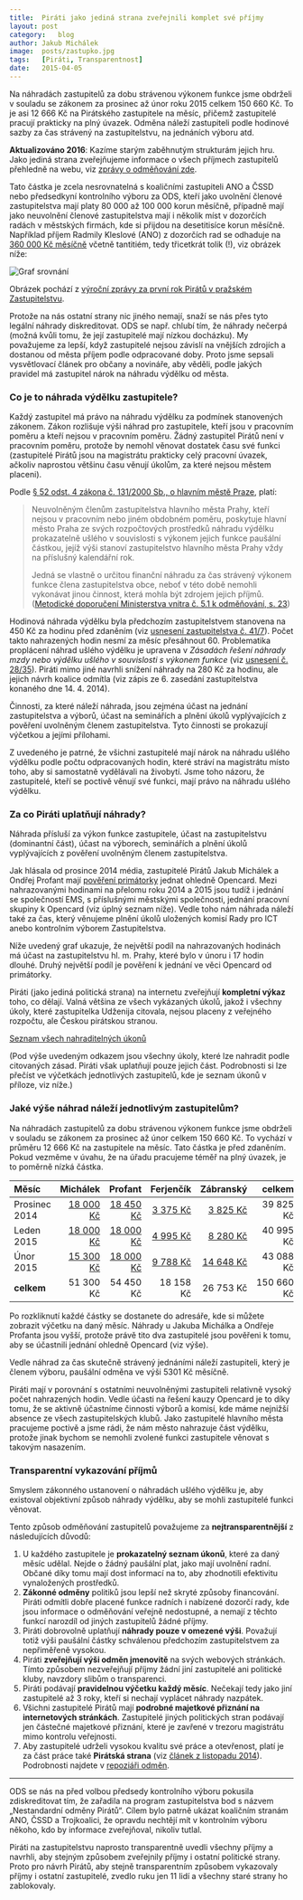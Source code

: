 ```yaml
---
title:	Piráti jako jediná strana zveřejnili komplet své příjmy
layout:	post
category:	blog
author:	Jakub Michálek
image:	posts/zastupko.jpg
tags:	[Piráti, Transparentnost]
date:	2015-04-05
---
```


Na náhradách zastupitelů za dobu strávenou výkonem funkce jsme obdrželi v souladu se zákonem za prosinec až únor roku 2015 celkem 150 660 Kč. To je asi 12 666 Kč na Pirátského zastupitele na měsíc, přičemž zastupitelé pracují prakticky na plný úvazek. Odměna náleží zastupiteli podle hodinové sazby za čas strávený na zastupitelstvu, na jednáních výboru atd. 

**Aktualizováno 2016**: Kazíme starým zaběhnutým strukturám jejich hru. Jako jediná strana zveřejňujeme informace o všech příjmech zastupitelů přehledně na webu, viz [zprávy o odměňování zde](https://github.com/pirati-cz/KlubPraha/tree/master/odmeny).

Tato částka je zcela nesrovnatelná s koaličními zastupiteli ANO a ČSSD nebo předsedkyní kontrolního výboru za ODS, kteří jako uvolnění členové zastupitelstva mají platy 80 000 až 100 000 korun měsíčně, případně mají jako neuvolnění členové zastupitelstva mají i několik míst v dozorčích radách v městských firmách, kde si přijdou na desetitisíce korun měsíčně. Například příjem Radmily Kleslové (ANO) z dozorčích rad se odhaduje na [360 000 Kč měsíčně](https://praha.pirati.cz/kleslova-musi-pryc.html) včetně tantitiém, tedy třicetkrát tolik (!), viz obrázek níže:

![Graf srovnání](/assets/img/posts/srovnani.png)

Obrázek pochází z [výroční zprávy za první rok Pirátů v pražském Zastupitelstvu](https://github.com/pirati-cz/KlubPraha/raw/master/materialy/vyrocni-zprava/vyrocni-zprava.pdf).

Protože na nás ostatní strany nic jiného nemají, snaží se nás přes tyto legální náhrady diskreditovat. ODS se např. chlubí tím, že náhrady nečerpá (možná kvůli tomu, že její zastupitelé mají nízkou docházku). My považujeme za lepší, když zastupitelé nejsou závislí na vnějších zdrojích a dostanou od města příjem podle odpracované doby. Proto jsme sepsali vysvětlovací článek pro občany a novináře, aby věděli, podle jakých pravidel má zastupitel nárok na náhradu výdělku od města. 

### Co je to náhrada výdělku zastupitele?
Každý zastupitel má právo na náhradu výdělku za podmínek stanovených zákonem. Zákon rozlišuje výši náhrad pro zastupitele, kteří jsou v pracovním poměru a kteří nejsou v pracovním poměru. Žádný zastupitel Pirátů není v pracovním poměru, protože by nemohl věnovat dostatek času své funkci (zastupitelé Pirátů jsou na magistrátu prakticky celý pracovní úvazek, ačkoliv naprostou většinu času věnují úkolům, za které nejsou městem placeni).

Podle [§ 52 odst. 4 zákona č. 131/2000 Sb., o hlavním městě Praze](http://www.zakonyprolidi.cz/cs/2000-131#p52-4), platí:

> Neuvolněným členům zastupitelstva hlavního města Prahy, kteří nejsou v pracovním nebo jiném obdobném poměru, poskytuje hlavní město Praha ze svých rozpočtových prostředků náhradu výdělku prokazatelně ušlého v souvislosti s výkonem jejich funkce paušální částkou, jejíž výši stanoví zastupitelstvo hlavního města Prahy vždy na příslušný kalendářní rok.
>
> Jedná se vlastně o určitou finanční náhradu za čas strávený výkonem funkce
člena zastupitelstva obce, neboť v této době nemohli vykonávat jinou činnost, která
mohla být zdrojem jejich příjmů. ([Metodické doporučení Ministerstva vnitra č. 5.1 k odměňování, s. 23][metodika])


Hodinová náhrada výdělku byla předchozím zastupitelstvem stanovena na 450 Kč za hodinu před zdaněním (viz [usnesení zastupitelstva č. 41/7](http://zastupitelstvo.praha.eu/ina2014/tedusndetail.aspx?id=213724)). Počet takto nahrazených hodin nesmí za měsíc přesáhnout 60. Problematika proplácení náhrad ušlého výdělku je upravena v *Zásadách řešení náhrady mzdy nebo výdělku ušlého v souvislosti s výkonem funkce* (viz [usnesení č. 28/35](http://zastupitelstvo.praha.eu/ina2014/tedusndetail.aspx?id=51005)). Piráti mimo jiné navrhli snížení náhrady na 280 Kč za hodinu, ale jejich návrh koalice odmítla (viz zápis ze 6. zasedání zastupitelstva konaného dne 14. 4. 2014).

Činnosti, za které náleží náhrada, jsou zejména účast na jednání zastupitelstva a výborů, účast na seminářích a plnění úkolů vyplývajících z pověření uvolněným členem zastupitelstva. Tyto činnosti se prokazují výčetkou a jejími přílohami.

Z uvedeného je patrné, že všichni zastupitelé mají nárok na náhradu ušlého výdělku podle počtu odpracovaných hodin, které stráví na magistrátu místo toho, aby si samostatně vydělávali na živobytí. Jsme toho názoru, že zastupitelé, kteří se poctivě věnují své funkci, mají právo na náhradu ušlého výdělku.

### Za co Piráti uplatňují náhrady?

Náhrada přísluší za výkon funkce zastupitele, účast na zastupitelstvu (dominantní část), účast na výborech, seminářích a plnění úkolů vyplývajících z pověření uvolněným členem zastupitelstva.

Jak hlásala od prosince 2014 média, zastupitelé Pirátů Jakub Michálek a Ondřej Profant mají [pověření primátorky](https://github.com/pirati-cz/KlubPraha/blob/master/odmeny/2014/12/ondra/scan.pdf) jednat ohledně Opencard. Mezi nahrazovanými hodinami na přelomu roku 2014 a 2015 jsou tudíž i jednání se společností EMS, s příslušnými městskými společnosti, jednání pracovní skupiny k Opencard (viz úplný seznam níže). Vedle toho nám náhrada náleží také za čas, který věnujeme plnění úkolů uložených komisí Rady pro ICT anebo kontrolním výborem Zastupitelstva.

Níže uvedený graf ukazuje, že největší podíl na nahrazovaných hodinách má účast na zastupitelstvu hl. m. Prahy, které bylo v únoru i 17 hodin dlouhé. Druhý největší podíl je pověření k jednání ve věci Opencard od primátorky.

Piráti (jako jediná politická strana) na internetu zveřejňují **kompletní výkaz** toho, co dělají. Valná většina ze všech vykázaných úkolů, jakož i všechny úkoly, které zastupitelka Udženija citovala, nejsou placeny z veřejného rozpočtu, ale Českou pirátskou stranou.

<a href="https://redmine.pirati.cz/projects/praha/time_entries?utf8=%E2%9C%93&f[]=spent_on&op[spent_on]=*&f[]=cf_16&op[cf_16]=*&f[]=&c[]=project&c[]=spent_on&c[]=user&c[]=activity&c[]=issue&c[]=comments&c[]=hours&c[]=cf_16" class="button" target="_blank">Seznam všech nahraditelných úkonů</a>

(Pod výše uvedeným odkazem jsou všechny úkoly, které lze nahradit podle citovaných zásad. Piráti však uplatňují pouze jejich část. Podrobnosti si lze přečíst ve výčetkách jednotlivých zastupitelů, kde je seznam úkonů v příloze, viz níže.)

### Jaké výše náhrad náleží jednotlivým zastupitelům?

Na náhradách zastupitelů za dobu strávenou výkonem funkce jsme obdrželi v souladu se zákonem za prosinec až únor celkem 150 660 Kč. To vychází v průměru 12 666 Kč na zastupitele na měsíc. Tato částka je před zdaněním. Pokud vezměme v úvahu, že na úřadu pracujeme téměř na plný úvazek, je to poměrně nízká částka.

|   **Měsíc**     | Michálek  |   Profant | Ferjenčík | Zábranský | **celkem** |
| :------------ | --------: | --------: | --------: | --------: | ---------: |
| Prosinec 2014 |   [18 000 Kč][m-12] | [18 450 Kč][p-12] |  [3 375 Kč][f-12] |  [3 825 Kč][z-12]   |  39 825 Kč |
| Leden 2015    | [18 000 Kč][m-01] | [18 000 Kč][p-01] |    [4 995 Kč][f-01]   |  [8 280 Kč][z-01] |  40 995 Kč |
| Únor 2015     | [15 300 Kč][m-02] | [18 000 Kč][p-02] |  [9 788 Kč][f-02] | [14 648 Kč][z-02] |  43 088 Kč |
| **celkem**    | 51 300 Kč | 54 450 Kč | 18 158 Kč | 26 753 Kč | 150 660 Kč |

Po rozkliknutí každé částky se dostanete do adresáře, kde si můžete zobrazit výčetku na daný měsíc. Náhrady u Jakuba Michálka a Ondřeje Profanta jsou vyšší, protože právě tito dva zastupitelé jsou pověřeni k tomu, aby se účastnili jednání ohledně Opencard (viz výše).


Vedle náhrad za čas skutečně strávený jednáními náleží zastupiteli, který je členem výboru, paušální odměna ve výši 5301 Kč měsíčně.

Piráti mají v porovnání s ostatními neuvolněnými zastupiteli relativně vysoký počet nahrazených hodin. Vedle účasti na řešení kauzy Opencard je to díky tomu, že se aktivně účastníme činnosti výborů a komisí, kde máme nejnižší absence ze všech zastupitelských klubů. Jako zastupitelé hlavního města pracujeme poctivě a jsme rádi, že nám město nahrazuje část výdělku, protože jinak bychom se nemohli zvolené funkci zastupitele věnovat s takovým nasazením.

### Transparentní vykazování příjmů

Smyslem zákonného ustanovení o náhradách ušlého výdělku je, aby existoval objektivní způsob náhrady výdělku, aby se mohli zastupitelé funkci věnovat. 

Tento způsob odměňování zastupitelů považujeme za **nejtransparentnější** z následujících důvodů:

1. U každého zastupitele je **prokazatelný seznam úkonů**, které za daný měsíc udělal. Nejde o žádný paušální plat, jako mají uvolnění radní. Občané díky tomu mají dost informací na to, aby zhodnotili efektivitu vynaložených prostředků.
2. **Zákonné odměny** politiků jsou lepší než skryté způsoby financování. Piráti odmítli dobře placené funkce radních i nabízené dozorčí rady, kde jsou informace o odměňování veřejně nedostupné, a nemají z těchto funkcí narozdíl od jiných zastupitelů žádné příjmy.
3. Piráti dobrovolně uplatňují **náhrady pouze v omezené výši**. Považují totiž výši paušální částky schválenou předchozím zastupitelstvem za nepřiměřeně vysokou.
4. Piráti **zveřejňují výši odměn jmenovitě** na svých webových stránkách. Tímto způsobem nezveřejňují příjmy žádní jiní zastupitelé ani politické kluby, navzdory slibům o transparenci.
5. Piráti podávají **pravidelnou výčetku každý měsíc**. Nečekají tedy jako jiní zastupitelé až 3 roky, kteří si nechají vyplácet náhrady nazpátek.
6. Všichni zastupitelé Pirátů mají **podrobné majetkové přiznání na internetových stránkách**. Zastupitelé jiných politických stran podávají jen částečné majetkové přiznání, které je zavřené v trezoru magistrátu mimo kontrolu veřejnosti.
7. Aby zastupitelé udrželi vysokou kvalitu své práce a otevřenost, platí je za část práce také **Pirátská strana** (viz [článek z listopadu 2014](/zastupitele-piratu-pracuji-naplno.html)). Podrobnosti najdete v [repoziáři odměn](https://github.com/pirati-cz/KlubPraha/tree/master/odmeny).

----

ODS se nás na před volbou předsedy kontrolního výboru pokusila zdiskreditovat tím, že zařadila na program zastupitelstva bod s názvem „Nestandardní odměny Pirátů“. Cílem bylo patrně ukázat koaličním stranám ANO, ČSSD a Trojkoalici, že opravdu nechtějí mít v kontrolním výboru někoho, kdo by informace zveřejňoval, nikoliv tutlal.

Piráti na zastupitelstvu naprosto transparentně uvedli všechny příjmy a navrhli, aby stejným způsobem zveřejnily příjmy i ostatní politické strany. Proto pro návrh Pirátů, aby stejně transparentním způsobem vykazovaly příjmy i ostatní zastupitelé, zvedlo ruku jen 11 lidí a všechny staré strany ho zablokovaly.


[p-12]: https://github.com/pirati-cz/KlubPraha/tree/master/odmeny/2014/12/ondra
[z-02]: https://github.com/pirati-cz/KlubPraha/tree/master/odmeny/2015/02/adam
[f-01]: https://github.com/pirati-cz/KlubPraha/blob/master/odmeny/2015/01/miki
[z-01]: https://github.com/pirati-cz/KlubPraha/tree/master/odmeny/2015/01/adam
[f-02]: https://github.com/pirati-cz/KlubPraha/blob/master/odmeny/2015/02/miki
[m-12]: https://github.com/pirati-cz/KlubPraha/blob/master/odmeny/2014/12/jakub
[z-12]: https://github.com/pirati-cz/KlubPraha/tree/master/odmeny/2014/12/adam
[f-12]: https://github.com/pirati-cz/KlubPraha/blob/master/odmeny/2014/12/miki
[p-01]: https://github.com/pirati-cz/KlubPraha/tree/master/odmeny/2015/01/ondra
[m-02]: https://github.com/pirati-cz/KlubPraha/blob/master/odmeny/2015/02/jakub
[m-01]: https://github.com/pirati-cz/KlubPraha/blob/master/odmeny/2015/01/jakub
[metodika]: http://www.mvcr.cz/odk2/soubor/metodicke-doporuceni-blue-05-1-web-pdf.aspx
[p-02]: https://github.com/pirati-cz/KlubPraha/tree/master/odmeny/2015/02/ondra
